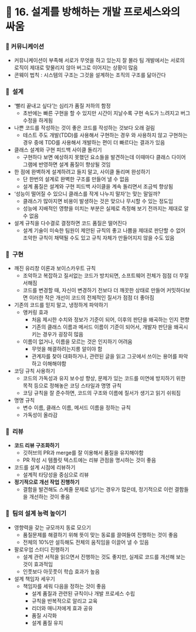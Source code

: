# 📌 16. 설계를 방해하는 개발 프로세스와의 싸움

### 📌  커뮤니케이션

- 커뮤니케이션이 부족해 서로가 무엇을 하고 있는지 잘 몰라 팀 개발에서는 서로의 로직이 제대로 맞물리지 않아 버그로 이어지는 상황이 많음
- 콘웨이 법칙 : 시스템의 구조는 그것을 설계하는 조직의 구조를 닮아간다

### 📌  설계

- ‘빨리 끝내고 싶다’는 심리가 품질 저하의 함정
    - 초반에는 빠른 구현을 할 수 있지만 시간이 지날수록 구현 속도가 느려지고 버그 수정을 하게됨
- 나쁜 코드를 작성하는 것이 좋은 코드를 작성하는 것보다 오래 걸림
    - 테스트 주도 개발(TDD)를 사용해서 구현하는 경우 와 사용하지 않고 구현하는 경우 중에 TDD를 사용해서 개발하는 편이 더 빠르다는 결과가 있음
- 클래스 설계와 구현 피드백 사이클 돌리기
    - 구현하다 보면 예상하지 못했던 요소들을 발견하는데 이때마다 클래스 다이어그램에 반영하면 설계 품질이 향상될 것임
- 한 점에 완벽하게 설계하려고 들지 말고, 사이클 돌리며 완성하기
    - 단 한번의 설계로 완벽한 구조를 만들어 낼 수 없음
    - 설계 품질은 설계와 구현 피드백 사이클을 계속 돌리면서 조금씩 향상됨
- ‘성능이 떨어질 수 있으니 클래스를 작게 나누지 말자’는 맞는 말일까?
    - 클래스가 많아지면 비용이 발생하는 것은 맞으나 무시할 수 있는 정도임
    - 성능에 지배적인 영향을 미치는 부분은 실제로 측정해 보기 전까지는 제대로 알 수 없음
- 설계 규칙을 다수결로 결정하면 코드 품질은 떨어진다
    - 설계 기술이 미숙한 팀원이 제안된 규칙의 좋고 나쁨을 제대로 판단할 수 없어 조악한 규칙이 채택될 수도 있고 규칙 자체가 만들어지지 않을 수도 있음

### 📌  구현

- 깨진 유리창 이론과 보이스카우트 규칙
    - 조악하고 복잡하고 질서없는 코드가 방치되면, 소프트웨어 전체가 점점 더 무질서해짐
    - 코드를 변경할 때, 자신이 변경하기 전보다 더 깨끗한 상태로 만들어 커밋하다보면 이러한 작은 개선이 코드의 전체적인 질서가 점점 더 좋아짐
- 기존의 코드를 믿지 말고, 냉정하게 파악하기
    - 앵커링 효과
        - 처음 제시한 수치와 정보가 기준이 되어, 이후의 판단을 왜곡하는 인지 편향
        - 기존의 클래스 이름과 메서드 이름이 기준이 되어서, 개발자 판단을 왜곡시키는 경우가 굉장히 많음
    - 이름이 없거나, 이름을 모르는 것은 인지하기 어려움
        - 무엇을 해결하려는지릉 알이야 함
        - 관계자를 찾아 대화하거나, 관련된 글을 읽고 그곳에서 쓰이는 용어를 파악하고 이해해야함
- 코딩 규칙 사용하기
    - 코드의 가독성과 유지 보수성 향상, 문제가 있는 코드를 미연에 방지하기 위한 목적 등으로 정해놓은 코딩 스타일과 명명 규칙
    - 코딩 규칙을 잘 준수하면, 코드의 구조와 이름에 질서가 생기고 읽기 쉬워짐
- 명명 규칙
    - 변수 이름, 클래스 이름, 메서드 이름을 정하는 규칙
    - 가독성이 올라감

### 📌  리뷰

- **코드 리뷰 구조화하기**
    - 깃허브의 PR과 merge를 잘 이용해서 품질을 유지해야함
    - PR 작성 시 템플릿 텍스트에는 리뷰 관점을 명시하는 것이 좋음
- 코드를 설계 시점에 리뷰하기
    - 설계적 타당성을 중심으로 리뷰
- **정기적으로 개선 작업 진행하기**
    - 결함을 발견해도 스케줄 문제로 넘기는 경우가 많은데, 정기적으로 이런 결함들을 개선하는 것이 좋음

### 📌  **팀의 설계 능력 높이기**

- 영향력을 갖는 규모까지 동료 모으기
    - 품질문제를 해결하기 위해 뜻이 맞는 동료를 끌여들여 진행하는 것이 좋음
    - 전체의 10%만 설득해도 전체의 움직임을 이끌어 낼 수 있음
- 팔로우업 스터디 진행하기
    - 설계 관련 서적을 읽으면서 진행하는 것도 좋지만, 실제로 코드를 개선해 보는 것이 효과적임
    - 인풋보다 아웃풋이 학습 효과가 높음
- 설계 책임자 세우기
    - 책임자를 세워 다음을 정하는 것이 좋음
        - 설계 품질과 관련된 규칙이나 개발 프로세스 수립
        - 규칙을 반복적으로 알리고 교육
        - 리더와 매니저에게 효과 공유
        - 품질 시각화
        - 설계 품질 유지
